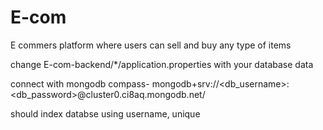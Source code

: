 # E-com
E commers platform where users can sell and buy any type of items

change E-com-backend/*/application.properties with your database data

connect with mongodb compass-
mongodb+srv://<db_username>:<db_password>@cluster0.ci8aq.mongodb.net/

should index databse using username, unique
